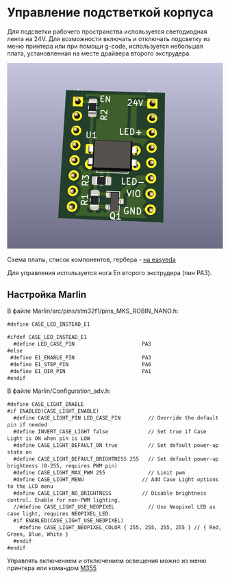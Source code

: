 # Управление подстветкой корпуса

Для подсветки рабочего пространства используется светодиодная лента на 24V. Для возможности включать и отключать подсветку из меню принтера или при помощи g-code, используется небольшая плата, установленная на месте драйвера второго экструдера.

![Плата управления освещением](./fb_4s_led2.png)

Схема платы, список компонентов, гербера - [на easyeda](https://easyeda.com/sst78rust/fb4s-led-control)

Для управления используется нога En второго экструдера (пин PA3).

## Настройка Marlin

В файле Marlin/src/pins/stm32f1/pins_MKS_ROBIN_NANO.h:

```
#define CASE_LED_INSTEAD_E1
```

```
#ifdef CASE_LED_INSTEAD_E1
  #define LED_CASE_PIN                      PA3
#else
 #define E1_ENABLE_PIN                      PA3
 #define E1_STEP_PIN                        PA6
 #define E1_DIR_PIN                         PA1
#endif
```

В файле Marlin/Configuration_adv.h:

```
#define CASE_LIGHT_ENABLE
#if ENABLED(CASE_LIGHT_ENABLE)
  #define CASE_LIGHT_PIN LED_CASE_PIN         // Override the default pin if needed
  #define INVERT_CASE_LIGHT false             // Set true if Case Light is ON when pin is LOW
  #define CASE_LIGHT_DEFAULT_ON true          // Set default power-up state on
  #define CASE_LIGHT_DEFAULT_BRIGHTNESS 255   // Set default power-up brightness (0-255, requires PWM pin)
  #define CASE_LIGHT_MAX_PWM 255              // Limit pwm
  #define CASE_LIGHT_MENU                   // Add Case Light options to the LCD menu
  #define CASE_LIGHT_NO_BRIGHTNESS          // Disable brightness control. Enable for non-PWM lighting.
  //#define CASE_LIGHT_USE_NEOPIXEL           // Use Neopixel LED as case light, requires NEOPIXEL_LED.
  #if ENABLED(CASE_LIGHT_USE_NEOPIXEL)
    #define CASE_LIGHT_NEOPIXEL_COLOR { 255, 255, 255, 255 } // { Red, Green, Blue, White }
  #endif
#endif
```

Управлять включением и отключением освещения можно из меню принтера или командом [M355](https://marlinfw.org/docs/gcode/M355.html)
